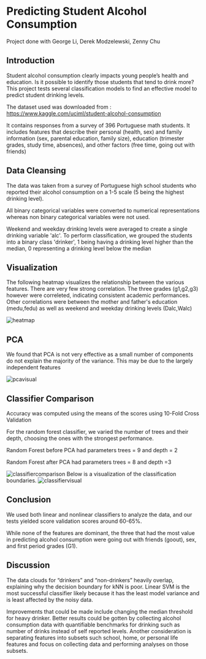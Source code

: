 # Predicting Student Alcohol Consumption
Project done with George Li, Derek Modzelewski, Zenny Chu

## Introduction
Student alcohol consumption clearly impacts young people’s health and education. Is it possible to identify those students that tend to drink more? This project tests several classification models to find an effective model to predict student drinking levels.

The dataset used was downloaded from : https://www.kaggle.com/uciml/student-alcohol-consumption

It contains responses from a survey of 396 Portuguese math students. It includes features that describe their personal (health, sex) and family information (sex, parental education, family size), education (trimester grades, study time, absences), and other factors (free time, going out with friends)
## Data Cleansing
The data was taken from a survey of Portuguese high school students who reported their alcohol consumption on a 1-5 scale (5 being the highest drinking level).

All binary categorical variables were converted to numerical representations whereas non binary categorical variables were not used.

Weekend and weekday drinking levels were averaged to create a single drinking variable 'alc'. To perform classification, we grouped the students into a binary class 'drinker', 1 being having a drinking level higher than the median, 0 representing a drinking level below the median

## Visualization
The following heatmap visualizes the relationship between the various features. There are very few strong correlation. The three grades (g1,g2,g3) however were correleted, indicating consistent academic performances. Other correlations were between the mother and father's education (medu,fedu) as well as weekend and weekday drinking levels (Dalc,Walc)

![heatmap](https://user-images.githubusercontent.com/36087346/36117937-60725dfe-1009-11e8-81c0-6230fce24bfe.png)

## PCA
We found that PCA is not very effective as a small number of components do not explain the majority of the variance. This may be due to the largely independent features

![pcavisual](https://user-images.githubusercontent.com/36087346/36120447-39f178a6-1011-11e8-9a05-2c5de8c15753.png)


## Classifier Comparison
Accuracy was computed using the means of the scores using 10-Fold Cross Validation

For the random forest classifier, we varied the number of trees and their depth, choosing the ones with the strongest performance.

Random Forest before PCA had parameters trees = 9 and depth = 2

Random Forest after PCA had parameters trees = 8 and depth =3

![classifiercomparison](https://user-images.githubusercontent.com/36087346/36120217-72fc3bc8-1010-11e8-8d61-aba0aafe90fa.png)
Below is a visualization of the classification boundaries.
![classifiervisual](https://user-images.githubusercontent.com/36087346/36120221-760851f8-1010-11e8-8321-35a9d346f95f.png)
## Conclusion
We used both linear and nonlinear classifiers to analyze the data, and our tests yielded score validation scores around 60-65%.

While none of the features are dominant, the three that had the most value in predicting alcohol consumption were going out with friends (goout), sex, and first period grades (G1).
## Discussion

The data clouds for “drinkers” and “non-drinkers” heavily overlap, explaining why the decision boundary for kNN is poor. Linear SVM is the most successful classifier likely because it has the least model variance and is least affected by the noisy data. 

Improvements that could be made include changing the median threshold for heavy drinker. Better results could be gotten by collecting alcohol consumption data with quantifiable benchmarks for drinking such as number of drinks instead of self reported levels. Another consideration is separating features into subsets such school, home, or personal life features and focus on collecting data and performing analyses on those subsets.


